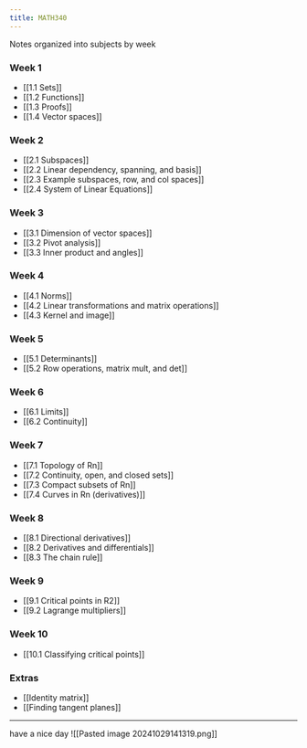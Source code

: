 ```yaml
---
title: MATH340
---
```


Notes organized into subjects by week

### Week 1
- [[1.1 Sets]]
- [[1.2 Functions]]
- [[1.3 Proofs]]
- [[1.4 Vector spaces]]
### Week 2
- [[2.1 Subspaces]]
- [[2.2 Linear dependency, spanning, and basis]]
- [[2.3 Example subspaces, row, and col spaces]]
- [[2.4 System of Linear Equations]]
### Week 3
- [[3.1 Dimension of vector spaces]]
- [[3.2 Pivot analysis]]
- [[3.3 Inner product and angles]]
### Week 4
- [[4.1 Norms]]
- [[4.2 Linear transformations and matrix operations]]
- [[4.3 Kernel and image]]
### Week 5
- [[5.1 Determinants]]
- [[5.2 Row operations, matrix mult, and det]]
### Week 6
- [[6.1 Limits]]
- [[6.2 Continuity]]
### Week 7
- [[7.1 Topology of Rn]]
- [[7.2 Continuity, open, and closed sets]]
- [[7.3 Compact subsets of Rn]]
- [[7.4 Curves in Rn (derivatives)]]
### Week 8
- [[8.1 Directional derivatives]]
- [[8.2 Derivatives and differentials]]
- [[8.3 The chain rule]]
### Week 9
- [[9.1 Critical points in R2]]
- [[9.2 Lagrange multipliers]]
### Week 10
- [[10.1 Classifying critical points]]
### Extras
- [[Identity matrix]]
- [[Finding tangent planes]]
***
have a nice day
![[Pasted image 20241029141319.png]]